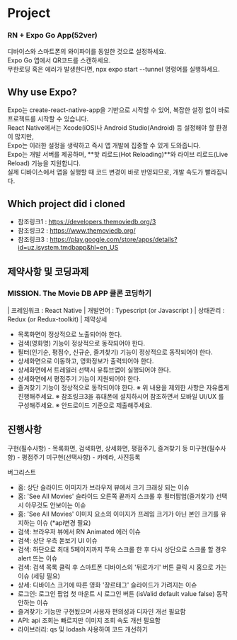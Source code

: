 # Project

### RN + Expo Go App(52ver)

디바이스와 스마트폰의 와이파이를 동일한 것으로 설정하세요.  
Expo Go 앱에서 QR코드를 스캔하세요.  
무한로딩 혹은 에러가 발생한다면, npx expo start --tunnel 명령어를 실행하세요.

## Why use Expo?

Expo는 create-react-native-app을 기반으로 시작할 수 있어, 복잡한 설정 없이 바로 프로젝트를 시작할 수 있습니다.  
React Native에서는 Xcode(iOS)나 Android Studio(Android) 등 설정해야 할 환경이 많지만,  
Expo는 이러한 설정을 생략하고 즉시 앱 개발에 집중할 수 있게 도와줍니다.  
Expo는 개발 서버를 제공하며, **핫 리로드(Hot Reloading)**와 라이브 리로드(Live Reload) 기능을 지원합니다.  
실제 디바이스에서 앱을 실행할 때 코드 변경이 바로 반영되므로, 개발 속도가 빨라집니다.

## Which project did i cloned

- 참조링크1 : https://developers.themoviedb.org/3
- 참조링크2 : https://www.themoviedb.org/
- 참조링크3 : https://play.google.com/store/apps/details?id=uz.isystem.tmdbapp&hl=en_US

## 제약사항 및 코딩과제

### MISSION. The Movie DB APP 클론 코딩하기

| 프레임워크
: React Native
| 개발언어
: Typescript (or Javascript )
| 상태관리
: Redux (or Redux-toolkit)
| 제약상세

- 목록화면이 정상적으로 노출되어야 한다.
- 검색(영화명) 기능이 정상적으로 동작되어야 한다.
- 필터(인기순, 평점수, 신규순, 즐겨찾기) 기능이 정상적으로 동작되어야 한다.
- 상세화면으로 이동하고, 영화정보가 출력되어야 한다.
- 상세화면에서 트레일러 선택시 유튜브앱이 실행되어야 한다.
- 상세화면에서 평점주기 기능이 지원되어야 한다.
- 즐겨찾기 기능이 정상적으로 동작되어야 한다.
  ※ 위 내용을 제외한 사항은 자유롭게 진행해주세요.
  ※ 참조링크3을 휴대폰에 설치하시어 참조하면서 모바일 UI/UX 를 구성해주세요.
  ※ 안드로이드 기준으로 제출해주세요.

## 진행사항

구현(필수사항) - 목록화면, 검색화면, 상세화면, 평점주기, 즐겨찾기 등
미구현(필수사항) - 평점주기
미구현(선택사항) - 카메라, 사진등록

버그리스트

- 홈: 상단 슬라이드 이미지가 브라우저 뷰에서 크기 크래싱 되는 이슈
- 홈: 'See All Movies' 슬라이드 오른쪽 끝까지 스크롤 후 필터팝업(즐겨찾기) 선택 시 아무것도 안보이는 이슈
- 홈: 'See All Movies' 이미지 요소의 이미지가 프레임 크기가 아닌 본인 크기를 유지하는 이슈 (\*api변경 필요)
- 검색: 브라우저 뷰에서 RN Animated 에러 이슈
- 검색: 상단 우측 돋보기 UI 이슈
- 검색: 하단으로 최대 5페이지까지 쭈욱 스크롤 한 후 다시 상단으로 스크롤 할 경우 alert 뜨는 이슈
- 검색: 검색 목록 클릭 후 스마트폰 디바이스의 '뒤로가기' 버튼 클릭 시 홈으로 가는 이슈 (세팅 필요)
- 상세: 디바이스 크기에 따른 영화 '장르태그' 슬라이드가 가려지는 이슈
- 로그인: 로그인 팝업 첫 마운트 시 로그인 버튼 (isValid default value false) 동작 안하는 이슈
- 즐겨찾기: 기능만 구현됬으며 사용자 편의성과 디자인 개선 필요함
- API: api 조회는 빠르지만 이미지 조회 속도 개선 필요함
- 라이브러리: qs 및 lodash 사용하여 코드 개선하기
